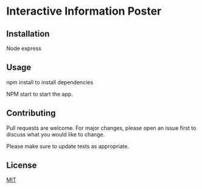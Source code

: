 # Interactive Information Poster
## Installation
Node 
express

## Usage

npm install to install dependencies

NPM start to start the app.

## Contributing
Pull requests are welcome. For major changes, please open an issue first to discuss what you would like to change.

Please make sure to update tests as appropriate.

## License
[MIT](https://choosealicense.com/licenses/mit/)